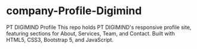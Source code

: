 # company-Profile-Digimind
PT DIGIMIND Profile This repo holds PT DIGIMIND's responsive profile site, featuring sections for About, Services, Team, and Contact. Built with HTML5, CSS3, Bootstrap 5, and JavaScript. 
